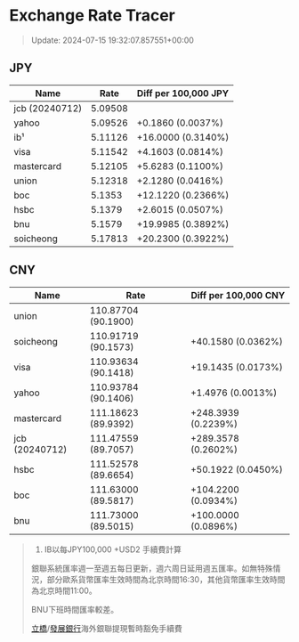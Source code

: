 # Exchange Rate Tracer

> Update: 2024-07-15 19:32:07.857551+00:00

## JPY

| Name           |    Rate | Diff per 100,000 JPY   |
|----------------|---------|------------------------|
| jcb (20240712) | 5.09508 |                        |
| yahoo          | 5.09526 | +0.1860 (0.0037%)      |
| ib¹            | 5.11126 | +16.0000 (0.3140%)     |
| visa           | 5.11542 | +4.1603 (0.0814%)      |
| mastercard     | 5.12105 | +5.6283 (0.1100%)      |
| union          | 5.12318 | +2.1280 (0.0416%)      |
| boc            | 5.1353  | +12.1220 (0.2366%)     |
| hsbc           | 5.1379  | +2.6015 (0.0507%)      |
| bnu            | 5.1579  | +19.9985 (0.3892%)     |
| soicheong      | 5.17813 | +20.2300 (0.3922%)     |

## CNY

| Name           | Rate                | Diff per 100,000 CNY   |
|----------------|---------------------|------------------------|
| union          | 110.87704	(90.1900) |                        |
| soicheong      | 110.91719	(90.1573) | +40.1580 (0.0362%)     |
| visa           | 110.93634	(90.1418) | +19.1435 (0.0173%)     |
| yahoo          | 110.93784	(90.1406) | +1.4976 (0.0013%)      |
| mastercard     | 111.18623	(89.9392) | +248.3939 (0.2239%)    |
| jcb (20240712) | 111.47559	(89.7057) | +289.3578 (0.2602%)    |
| hsbc           | 111.52578	(89.6654) | +50.1922 (0.0450%)     |
| boc            | 111.63000	(89.5817) | +104.2200 (0.0934%)    |
| bnu            | 111.73000	(89.5015) | +100.0000 (0.0896%)    |


> 1. IB以每JPY100,000 +USD2 手續費計算
>
> 銀聯系統匯率週一至週五每日更新，週六周日延用週五匯率。如無特殊情況，部分歐系貨幣匯率生效時間為北京時間16:30，其他貨幣匯率生效時間為北京時間11:00。
>
> BNU下班時間匯率較差。
>
> [立橋](https://www.wlbank.com.mo/uploads/ueditor/file/20181211/1544536513900230.pdf)/[發展銀行](https://www.mdb.com.mo/Service_Charges_20230728.pdf)海外銀聯提現暫時豁免手續費


